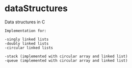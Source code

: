 # dataStructures
Data structures in C 

	Implementation for:

	-singly linked lists
	-doubly linked lists
	-circular linked lists
 
 	-stack (implemented with circular array and linked list)		
	-queue (implemented with circular array and linked list)
		
